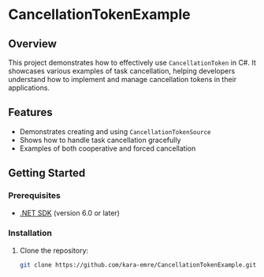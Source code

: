 # CancellationTokenExample

## Overview
This project demonstrates how to effectively use `CancellationToken` in C#. It showcases various examples of task cancellation, helping developers understand how to implement and manage cancellation tokens in their applications.

## Features
- Demonstrates creating and using `CancellationTokenSource`
- Shows how to handle task cancellation gracefully
- Examples of both cooperative and forced cancellation

## Getting Started

### Prerequisites
- [.NET SDK](https://dotnet.microsoft.com/download) (version 6.0 or later)

### Installation
1. Clone the repository:
   ```bash
   git clone https://github.com/kara-emre/CancellationTokenExample.git

